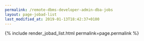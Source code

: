 ```yaml
---
permalink: /remote-dbms-developer-admin-dba-jobs
layout: page-jobad-list
last_modified_at: 2019-01-13T18:42:37+0100
---
```

{% include render_jobad_list.html permalink=page.permalink %}

